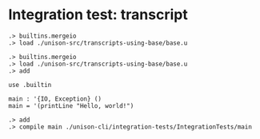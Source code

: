 # Integration test: transcript

```ucm:hide
.> builtins.mergeio
.> load ./unison-src/transcripts-using-base/base.u
```

```ucm:hide
.> builtins.mergeio
.> load ./unison-src/transcripts-using-base/base.u
.> add
```

```unison
use .builtin

main : '{IO, Exception} ()
main = '(printLine "Hello, world!")
```

```ucm
.> add
.> compile main ./unison-cli/integration-tests/IntegrationTests/main
```
